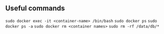 ## Useful commands

`sudo docker exec -it <container-name> /bin/bash`
`sudo docker ps`
`sudo docker ps -a`
`sudo docker rm <container names>`
`sudo rm -rf /data/db/*`
